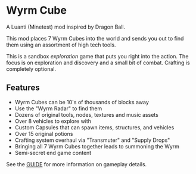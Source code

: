 # Wyrm Cube
A Luanti (Minetest) mod inspired by Dragon Ball. 

This mod places 7 Wyrm Cubes into the world and sends you out to find them using an assortment of high tech tools. 

This is a sandbox *exploration* game that puts you right into the action. The focus is on exploration and discovery and a small bit of combat. Crafting is completely optional.

## Features
- Wyrm Cubes can be 10's of thousands of blocks away
- Use the "Wyrm Radar" to find them
- Dozens of original tools, nodes, textures and music assets
- Over 8 vehicles to explore with
- Custom Capsules that can spawn items, structures, and vehicles
- Over 15 original potions
- Crafting system overhaul via "Transmuter" and "Supply Drops"
- Bringing all 7 Wyrm Cubes together leads to summoning the Wyrm
- Semi-secret end game content

See the [GUIDE](https://github.com/matdombrock/luanti-wyrm-cube/blob/main/GUIDE.md) for more information on gameplay details.


